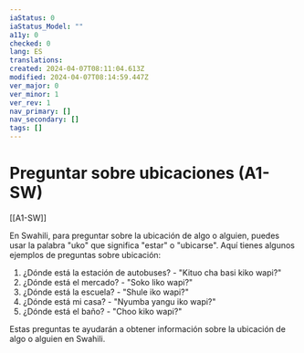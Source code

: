 ```yaml
---
iaStatus: 0
iaStatus_Model: ""
a11y: 0
checked: 0
lang: ES
translations: 
created: 2024-04-07T08:11:04.613Z
modified: 2024-04-07T08:14:59.447Z
ver_major: 0
ver_minor: 1
ver_rev: 1
nav_primary: []
nav_secondary: []
tags: []
---
```

# Preguntar sobre ubicaciones (A1-SW)

[[A1-SW]]

En Swahili, para preguntar sobre la ubicación de algo o alguien, puedes usar la palabra "uko" que significa "estar" o "ubicarse". Aquí tienes algunos ejemplos de preguntas sobre ubicación:

1. ¿Dónde está la estación de autobuses? - "Kituo cha basi kiko wapi?"
2. ¿Dónde está el mercado? - "Soko liko wapi?"
3. ¿Dónde está la escuela? - "Shule iko wapi?"
4. ¿Dónde está mi casa? - "Nyumba yangu iko wapi?"
5. ¿Dónde está el baño? - "Choo kiko wapi?"

Estas preguntas te ayudarán a obtener información sobre la ubicación de algo o alguien en Swahili.
